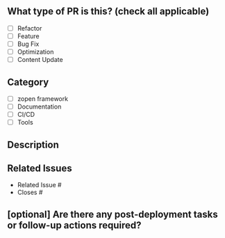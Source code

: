 <!--
Before submitting a Pull Request, please ensure you've done the following:
- 📖 Read the zopen community Contributing Guide: https://github.com/zopencommunity/meta/blob/main/CONTRIBUTING.md
- 📖 Read the zopen community Code of Conduct: https://github.com/zopencommunity/meta/blob/main/CODE_OF_CONDUCT.md
- 👷‍♀️ Create small PRs when possible.
- ✅ Provide tests for your changes.
- 📝 Use descriptive commit messages.
- 📗 Update any related documentation and include any relevant screenshots.
- 💬 For major changes, consider discussing with the maintainers beforehand.
- [ ] Ensure all tests pass locally.
- [ ] Add tests for any new functionality.
- [ ] Ensure code complies with the project's licensing requirements.
-->

## What type of PR is this? (check all applicable)

- [ ] Refactor
- [ ] Feature
- [ ] Bug Fix
- [ ] Optimization
- [ ] Content Update

## Category

- [ ] zopen framework
- [ ] Documentation
- [ ] CI/CD
- [ ] Tools

## Description
<!-- Provide a comprehensive description summarizing the pull request -->

## Related Issues

- Related Issue #
- Closes #

## [optional] Are there any post-deployment tasks or follow-up actions required?
